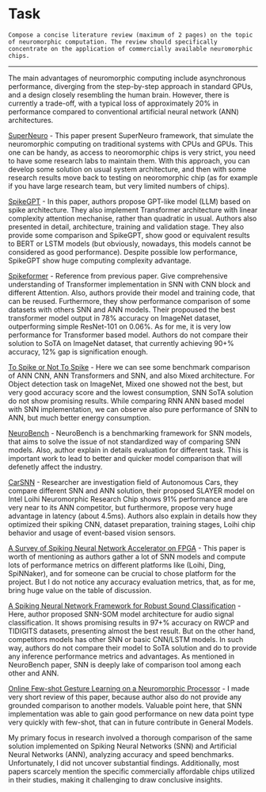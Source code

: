 # Task

    Compose a concise literature review (maximum of 2 pages) on the topic of neuromorphic computation. The review should specifically concentrate on the application of commercially available neuromorphic chips.

--- 

The main advantages of neuromorphic computing include asynchronous performance, diverging from the step-by-step approach in standard GPUs, and a design closely resembling the human brain. However, there is currently a trade-off, with a typical loss of approximately 20% in performance compared to conventional artificial neural network (ANN) architectures.

[SuperNeuro](https://arxiv.org/pdf/2305.02510v1.pdf) -  This paper present SuperNeuro framework, that simulate the neuromorphic computing on traditional systems with CPUs and GPUs. This one can be handy, as access to neoromorphic chips is very strict, you need to have some research labs to maintain them. With this approach, you can develop some solution on usual system architecture, and then with some research results move back to testing on neoromorphic chip (as for example if you have large research team, but very limited numbers of chips).

[SpikeGPT](https://arxiv.org/pdf/2302.13939v4.pdf) - In this paper, authors propose GPT-like model (LLM) based on spike architecture. They also implement Transformer architecture with linear complexity attention mechanise, rather than quadratic in usual. Authors also presented in detail, architecture, training and validation stage. They also provide some comparison and SpikeGPT, show good or equivalent results to BERT or LSTM models (but obviously, nowadays, this models cannot be considered as good performance). Despite possible low performance, SpikeGPT show huge computing complexity advantage.

[Spikeformer](https://arxiv.org/pdf/2211.10686.pdf) - Reference from previous paper. Give comprehensive understanding of Transformer implementation in SNN with CNN block and different Attention. Also, authors provide their model and training code, that can be reused. Furthermore, they show performance comparison of some datasets with others SNN and ANN models. Their propoused the best transformer model output in 78% accuracy on ImageNet dataset, outperforming simple ResNet-101 on 0.06%. As for me, it is very low performance for Transformer based model. Authors do not compare their solution to SoTA on ImageNet dataset, that currently achieving 90+% accuracy, 12% gap is signification enough. 

[To Spike or Not To Spike](https://arxiv.org/pdf/2306.15749v4.pdf) - Here we can see some benchmark comparison of ANN CNN, ANN Transformers and SNN, and also Mixed architecture. For Object detection task on ImageNet, Mixed one showed not the best, but very good accuracy score and the lowest consumption, SNN SoTA solution do not show promising results. While comparing RNN ANN based model with SNN implementation, we can observe also pure performance of SNN to ANN, but much better energy consumption.

[NeuroBench](https://arxiv.org/pdf/2304.04640.pdf) - NeuroBench is a benchmarking framework for SNN models, that aims to solve the issue of not standardized way of comparing SNN models. Also, author explain in details evaluation for different task. This is important work to lead to better and quicker model comparison that will defenetly affect the industry.

[CarSNN](https://arxiv.org/pdf/2107.00401.pdf) - Researcher are investigation field of Autonomous Cars, they compare different SNN and ANN solution, their proposed SLAYER model on Intel Loihi Neuromorphic Research Chip shows 91% performance and are very near to its ANN competitor, but furthermore, propose very huge advantage in latency (about 4.5ms). Authors also explain in details how they optimized their spiking CNN, dataset preparation, training stages, Loihi chip behavior and usage of event-based vision sensors.

[A Survey of Spiking Neural Network Accelerator on FPGA](https://arxiv.org/pdf/2307.03910.pdf) - This paper is worth of mentioning as authors gather a lot of SNN models and compute lots of performance metrics on different platforms like (Loihi, Ding, SpiNNaker), and for someone can be crucial to chose platform for the project. But I do not notice any accuracy evaluation metrics, that, as for me, bring huge value on the table of discussion.

[A Spiking Neural Network Framework for Robust Sound Classification](https://www.frontiersin.org/articles/10.3389/fnins.2018.00836/full) - Here, author proposed SNN-SOM model architecture for audio signal classification. It shows promising results in 97+% accuracy on RWCP and TIDIGITS datasets, presenting almost the best result. But on the other hand, competitors models has other SNN or basic CNN/LSTM models. In such way, authors do not compare their model to SoTA solution and do to provide any inference performance metrics and advantages. As mentioned in NeuroBench paper, SNN is deeply lake of comparison tool among each other and ANN.

[Online Few-shot Gesture Learning on a Neuromorphic Processor](https://arxiv.org/pdf/2008.01151.pdf) - I made very short review of this paper, because author also do not provide any grounded comparison to another models. Valuable point here, that SNN implementation was able to gain good performance on new data point type very quickly with few-shot, that can in future contribute in General Models.

My primary focus in research involved a thorough comparison of the same solution implemented on Spiking Neural Networks (SNN) and Artificial Neural Networks (ANN), analyzing accuracy and speed benchmarks. Unfortunately, I did not uncover substantial findings. Additionally, most papers scarcely mention the specific commercially affordable chips utilized in their studies, making it challenging to draw conclusive insights.